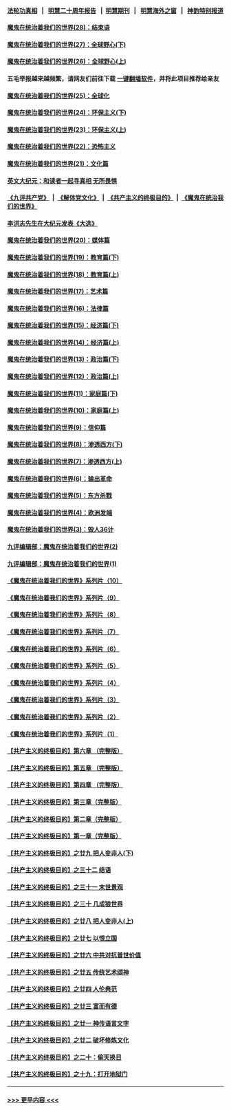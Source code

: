 #### [法轮功真相](https://github.com/gfw-breaker/truth/blob/master/README.md?t=0) &nbsp;&nbsp;|&nbsp;&nbsp; [明慧二十周年报告](https://github.com/gfw-breaker/mh-reports/blob/master/README.md?t=0) &nbsp;&nbsp;|&nbsp;&nbsp;[明慧期刊](https://github.com/gfw-breaker/mh-qikan) &nbsp;&nbsp;|&nbsp;&nbsp; [明慧海外之窗](https://github.com/gfw-breaker/mh-news/blob/master/README.md?t=0) &nbsp;&nbsp;|&nbsp;&nbsp; [神韵特别报道](https://github.com/gfw-breaker/mh-news/blob/master/shenyun.md?t=0)
#### [魔鬼在统治着我们的世界(28)：结束语](../pages/nsc422/n10936246.md?t=06141251) 
#### [魔鬼在统治着我们的世界(27)：全球野心(下)](../pages/nsc422/n10928319.md?t=06141251) 
#### [魔鬼在统治着我们的世界(26)：全球野心(上)](../pages/nsc422/n10900318.md?t=06141251) 
#### 五毛举报越来越频繁，请网友们前往下载 [一键翻墙软件](https://github.com/gfw-breaker/ssr-accounts)，并将此项目推荐给亲友
#### [魔鬼在统治着我们的世界(25)：全球化](../pages/nsc422/n10788205.md?t=06141251) 
#### [魔鬼在统治着我们的世界(24)：环保主义(下)](../pages/nsc422/n10695307.md?t=06141251) 
#### [魔鬼在统治着我们的世界(23)：环保主义(上)](../pages/nsc422/n10688613.md?t=06141251) 
#### [魔鬼在统治着我们的世界(22)：恐怖主义](../pages/nsc422/n10614727.md?t=06141251) 
#### [魔鬼在统治着我们的世界(21)：文化篇](../pages/nsc422/n10597706.md?t=06141251) 
#### [英文大纪元：和读者一起寻真相 无所畏惧](../pages/nsc422/n12542027.md?t=06141251) 
#### [《九评共产党》](https://github.com/begood0513/9ping.md/blob/master/README.md) &nbsp;|&nbsp; [《解体党文化》](../../../../jtdwh.md/blob/master/README.md)  &nbsp;|&nbsp; [《共产主义的终极目的》](../../../../gczydzjmd.md/blob/master/README.md) &nbsp;|&nbsp; [《魔鬼在统治我们的世界》](../../../../mgztzwmdsj.md/blob/master/README.md) 
#### [李洪志先生在大纪元发表《大选》](../pages/nsc422/n12534746.md?t=06141251) 
#### [魔鬼在统治着我们的世界(20)：媒体篇](../pages/nsc422/n10586579.md?t=06141251) 
#### [魔鬼在统治着我们的世界(19)：教育篇(下)](../pages/nsc422/n10564808.md?t=06141251) 
#### [魔鬼在统治着我们的世界(18)：教育篇(上)](../pages/nsc422/n10526970.md?t=06141251) 
#### [魔鬼在统治着我们的世界(17)：艺术篇](../pages/nsc422/n10499093.md?t=06141251) 
#### [魔鬼在统治着我们的世界(16)：法律篇](../pages/nsc422/n10485969.md?t=06141251) 
#### [魔鬼在统治着我们的世界(15)：经济篇(下)](../pages/nsc422/n10469975.md?t=06141251) 
#### [魔鬼在统治着我们的世界(14)：经济篇(上)](../pages/nsc422/n10457370.md?t=06141251) 
#### [魔鬼在统治着我们的世界(13)：政治篇(下)](../pages/nsc422/n10448270.md?t=06141251) 
#### [魔鬼在统治着我们的世界(12)：政治篇(上)](../pages/nsc422/n10444576.md?t=06141251) 
#### [魔鬼在统治着我们的世界(11)：家庭篇(下)](../pages/nsc422/n10440961.md?t=06141251) 
#### [魔鬼在统治着我们的世界(10)：家庭篇(上)](../pages/nsc422/n10435448.md?t=06141251) 
#### [魔鬼在统治着我们的世界(9)：信仰篇](../pages/nsc422/n10432159.md?t=06141251) 
#### [魔鬼在统治着我们的世界(8)：渗透西方(下)](../pages/nsc422/n10429603.md?t=06141251) 
#### [魔鬼在统治着我们的世界(7)：渗透西方(上)](../pages/nsc422/n10426013.md?t=06141251) 
#### [魔鬼在统治着我们的世界(6)：输出革命](../pages/nsc422/n10421536.md?t=06141251) 
#### [魔鬼在统治着我们的世界(5)：东方杀戮](../pages/nsc422/n10417707.md?t=06141251) 
#### [魔鬼在统治着我们的世界(4)：欧洲发端](../pages/nsc422/n10414890.md?t=06141251) 
#### [魔鬼在统治着我们的世界(3)：毁人36计](../pages/nsc422/n10411583.md?t=06141251) 
#### [九评编辑部：魔鬼在统治着我们的世界(2)](../pages/nsc422/n10410036.md?t=06141251) 
#### [九评编辑部：魔鬼在统治着我们的世界(1)](../pages/nsc422/n10406825.md?t=06141251) 
#### [《魔鬼在统治着我们的世界》系列片（10）](../pages/nsc422/n12292670.md?t=06141251) 
#### [《魔鬼在统治着我们的世界》系列片（9）](../pages/nsc422/n12290859.md?t=06141251) 
#### [《魔鬼在统治着我们的世界》系列片（8）](../pages/nsc422/n12287445.md?t=06141251) 
#### [《魔鬼在统治着我们的世界》系列片（7）](../pages/nsc422/n12283425.md?t=06141251) 
#### [《魔鬼在统治着我们的世界》系列片（6）](../pages/nsc422/n12282314.md?t=06141251) 
#### [《魔鬼在统治着我们的世界》系列片（5）](../pages/nsc422/n12281419.md?t=06141251) 
#### [《魔鬼在统治着我们的世界》系列片（4）](../pages/nsc422/n12274024.md?t=06141251) 
#### [《魔鬼在统治着我们的世界》系列片（3）](../pages/nsc422/n12271322.md?t=06141251) 
#### [《魔鬼在统治着我们的世界》系列片（2）](../pages/nsc422/n12269049.md?t=06141251) 
#### [《魔鬼在统治着我们的世界》系列片（1）](../pages/nsc422/n12267575.md?t=06141251) 
#### [【共产主义的终极目的】第六章 （完整版）](../pages/nsc422/n11428913.md?t=06141251) 
#### [【共产主义的终极目的】第五章 （完整版）](../pages/nsc422/n11428912.md?t=06141251) 
#### [【共产主义的终极目的】第四章 （完整版）](../pages/nsc422/n11428907.md?t=06141251) 
#### [【共产主义的终极目的】第三章（完整版）](../pages/nsc422/n11428848.md?t=06141251) 
#### [【共产主义的终极目的】第二章（完整版）](../pages/nsc422/n11428831.md?t=06141251) 
#### [【共产主义的终极目的】第一章（完整版）](../pages/nsc422/n11417651.md?t=06141251) 
#### [【共产主义的终极目的】之廿九 把人变非人(下)](../pages/nsc422/n11344140.md?t=06141251) 
#### [【共产主义的终极目的】之三十二 结语](../pages/nsc422/n11360535.md?t=06141251) 
#### [【共产主义的终极目的】之三十一 末世景观](../pages/nsc422/n11351129.md?t=06141251) 
#### [【共产主义的终极目的】之三十 几成狼世界](../pages/nsc422/n11348280.md?t=06141251) 
#### [【共产主义的终极目的】之廿八 把人变非人(上)](../pages/nsc422/n11340492.md?t=06141251) 
#### [【共产主义的终极目的】之廿七 以恨立国](../pages/nsc422/n11336944.md?t=06141251) 
#### [【共产主义的终极目的】之廿六 中共对抗普世价值](../pages/nsc422/n11324785.md?t=06141251) 
#### [【共产主义的终极目的】之廿五 传统艺术颂神](../pages/nsc422/n11296396.md?t=06141251) 
#### [【共产主义的终极目的】之廿四 人伦典范](../pages/nsc422/n11296397.md?t=06141251) 
#### [【共产主义的终极目的】之廿三 富而有德](../pages/nsc422/n11283598.md?t=06141251) 
#### [【共产主义的终极目的】之廿一 神传语言文字](../pages/nsc422/n11263265.md?t=06141251) 
#### [【共产主义的终极目的】之廿二 破坏修炼文化](../pages/nsc422/n11245728.md?t=06141251) 
#### [【共产主义的终极目的】之二十：偷天换日](../pages/nsc422/n11238846.md?t=06141251) 
#### [【共产主义的终极目的】之十九：打开地狱门](../pages/nsc422/n11206376.md?t=06141251) 

----
#### [ >>> 更早内容 <<< ](../indexes/nsc422-earlier.md)
